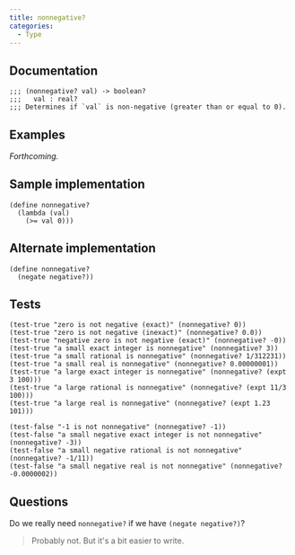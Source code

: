 ```yaml
---
title: nonnegative?
categories: 
  - Type
---
```

## Documentation

```
;;; (nonnegative? val) -> boolean?
;;;   val : real?
;;; Determines if `val` is non-negative (greater than or equal to 0).
```

## Examples

_Forthcoming._

## Sample implementation

```
(define nonnegative?
  (lambda (val)
    (>= val 0)))
```

## Alternate implementation

```
(define nonnegative?
  (negate negative?))
```

## Tests

```
(test-true "zero is not negative (exact)" (nonnegative? 0))
(test-true "zero is not negative (inexact)" (nonnegative? 0.0))
(test-true "negative zero is not negative (exact)" (nonnegative? -0))
(test-true "a small exact integer is nonnegative" (nonnegative? 3))
(test-true "a small rational is nonnegative" (nonnegative? 1/312231))
(test-true "a small real is nonnegative" (nonnegative? 0.00000001))
(test-true "a large exact integer is nonnegative" (nonnegative? (expt 3 100)))
(test-true "a large rational is nonnegative" (nonnegative? (expt 11/3 100)))
(test-true "a large real is nonnegative" (nonnegative? (expt 1.23 101)))

(test-false "-1 is not nonnegative" (nonnegative? -1))
(test-false "a small negative exact integer is not nonnegative" (nonnegative? -3))
(test-false "a small negative rational is not nonnegative" (nonnegative? -1/11))
(test-false "a small negative real is not nonnegative" (nonnegative? -0.0000002))
```

## Questions

Do we really need `nonnegative?` if we have `(negate negative?)`?

> Probably not. But it's a bit easier to write.
